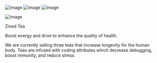 ![image](https://user-images.githubusercontent.com/33230300/39091067-c74d0830-45ba-11e8-8e41-eae269862f20.png)
![image](https://user-images.githubusercontent.com/33230300/39091090-1f6e8ea8-45bb-11e8-9518-0f9f637b5a11.png)
![image](https://user-images.githubusercontent.com/33230300/39091105-66d7af0e-45bb-11e8-9c39-7e093301c47d.png)

![image](https://user-images.githubusercontent.com/33230300/39091035-161de610-45ba-11e8-98d5-a6613094b958.png)


Zined Tea

Boost energy and drive to enhance the quality of health.

We are currently selling three teas that increase longevity for the human body. Teas are infused with coding attributes which decrease debugging, boost immunity, and reduce stress.    
